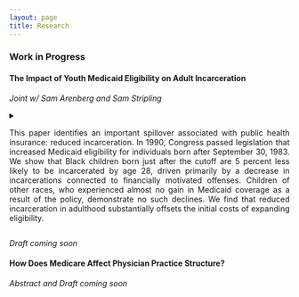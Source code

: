 ```yaml
---
layout: page
title: Research
---
```


### Work in Progress

#### The Impact of Youth Medicaid Eligibility on Adult Incarceration 

*Joint w/ Sam Arenberg and Sam Stripling*

<details>
  <summary>
    <p align="justify"> This paper identifies an important spillover associated with public health insurance: reduced incarceration. In 1990, Congress passed legislation that  increased Medicaid eligibility for individuals born after September 30, 1983. We show that Black children born just after the cutoff are 5 percent less likely to be incarcerated by age 28, driven primarily by a decrease in incarcerations connected to financially motivated offenses. Children of other races, who experienced almost no gain in Medicaid coverage as a result of the policy, demonstrate no such declines. We find that reduced incarceration in adulthood substantially offsets the initial costs of expanding eligibility. </p>
  </summary>
</details>
  
*Draft coming soon*

#### How Does Medicare Affect Physician Practice Structure?
*Abstract and Draft coming soon*
